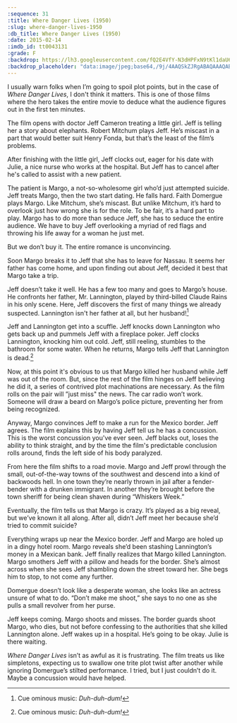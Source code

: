 ```yaml
---
:sequence: 31
:title: Where Danger Lives (1950)
:slug: where-danger-lives-1950
:db_title: Where Danger Lives (1950)
:date: 2015-02-14
:imdb_id: tt0043131
:grade: F
:backdrop: https://lh3.googleusercontent.com/fQ2E4VfY-N3dHPFxN9tKl1daU68LpBCxP5um19WosjUbaVrB1A_Rce16Xvenhf8ioRFXzqucKeHR=w1000-l75-rj
:backdrop_placeholder: "data:image/jpeg;base64,/9j/4AAQSkZJRgABAQAAAQABAAD/2wCEACgcHiMeGSgjISMtKygwPGRBPDc3PHtYXUlkkYCZlo+AjIqgtObDoKrarYqMyP/L2u71////m8H////6/+b9//gBKy0tMCkwajU1auyZgJns7Ozs7Ozs7Ozs7Ozs7Ozs7Ozs7Ozs7Ozs7Ozs7Ozs7Ozs7Ozs7Ozs7Ozs7Ozs7Ozs7P/AABEIAAsAFAMBIgACEQEDEQH/xAAYAAACAwAAAAAAAAAAAAAAAAABBAADBf/EACAQAAICAgEFAQAAAAAAAAAAAAECAxEAIUEEEjJRcSL/xAAUAQEAAAAAAAAAAAAAAAAAAAAA/8QAFBEBAAAAAAAAAAAAAAAAAAAAAP/aAAwDAQACEQMRAD8ASSMEyN+TdgYViQpEwO349ZZ0Sq/U9rC13rH54YzHJaDS2K4wMWZOxhRGxe8mHz2xJP3Jgf/Z"
---
```

I usually warn folks when I’m going to spoil plot points, but in the case of _Where Danger Lives_, I don't think it matters. This is one of those films where the hero takes the entire movie to deduce what the audience figures out in the first ten minutes.

The film opens with doctor Jeff Cameron treating a little girl. Jeff is telling her a story about elephants. Robert Mitchum plays Jeff. He’s miscast in a part that would better suit Henry Fonda, but that’s the least of the film’s problems.

After finishing with the little girl, Jeff clocks out, eager for  his date with Julie, a nice nurse who works at the hospital. But Jeff has to cancel after he's called to assist with a new patient.

The patient is Margo, a not-so-wholesome girl who’d just attempted suicide. Jeff treats Margo, then the two start dating. He falls hard. Faith Domergue plays Margo. Like Mitchum, she’s miscast. But unlike Mitchum, it’s hard to overlook just how wrong she is for the role. To be fair, it’s a hard part to play.
Margo has to do more than seduce Jeff, she has to seduce the entire audience. We have to buy Jeff overlooking a myriad of red flags and throwing his life away for a woman he just met.

But we don’t buy it. The entire romance is unconvincing.

Soon Margo breaks it to Jeff that she has to leave for Nassau. It seems her father has come home, and upon finding out about Jeff, decided it best that Margo take a trip.

Jeff doesn’t take it well. He has a few too many and goes to Margo’s house. He confronts her father, Mr. Lannington, played by third-billed Claude Rains in his only scene. Here, Jeff discovers the first of many things we already suspected. Lannington isn't her father at all, but her husband![^1]

Jeff and Lannington get into a scuffle. Jeff knocks down Lannington who gets back up and pummels Jeff with a fireplace poker. Jeff clocks Lannington, knocking him out cold. Jeff, still reeling, stumbles to the bathroom for some water. When he returns, Margo tells Jeff that Lannington is dead.[^1]

Now, at this point it's obvious to us that Margo killed her husband while Jeff was out of the room. But, since the rest of the film hinges on Jeff believing he did it, a series of contrived plot machinations are necessary. As the film rolls on the pair will ”just miss" the news. The car radio won’t work. Someone will draw a beard on Margo’s police picture, preventing her from being recognized.

Anyway, Margo convinces Jeff to make a run for the Mexico border. Jeff agrees. The film explains this by having Jeff tell us he has a concussion. This is the worst concussion you've ever seen. Jeff blacks out, loses the ability to think straight, and by the time the film's predictable conclusion rolls around, finds the left side of his body paralyzed.

From here the film shifts to a road movie. Margo and Jeff prowl through the small, out-of-the-way towns of the southwest and descend into a kind of backwoods hell. In one town they’re nearly thrown in jail after a fender-bender with a drunken immigrant. In another they’re brought before the town sheriff for being clean shaven during “Whiskers Week.”

Eventually, the film tells us that Margo is crazy. It’s played as a big reveal, but we’ve known it all along. After all, didn’t Jeff meet her because she’d tried to commit suicide?

Everything wraps up near the Mexico border. Jeff and Margo are holed up in a dingy hotel room. Margo reveals she’d been stashing Lannington’s money in a Mexican bank. Jeff finally realizes that Margo killed Lannington. Margo smothers Jeff with a pillow and heads for the border. She’s almost across when she sees Jeff shambling down the street toward her. She begs him to stop, to not come any further.

Domergue doesn’t look like a desperate woman, she looks like an actress unsure of what to do. “Don’t make me shoot,” she says to no one as she pulls a small revolver from her purse.

Jeff keeps coming. Margo shoots and misses. The border guards shoot Margo, who dies, but not before confessing to the authorities that she killed Lannington alone. Jeff wakes up in a hospital. He’s going to be okay. Julie is there waiting.

_Where Danger Lives_ isn’t as awful as it is frustrating. The film treats us like simpletons, expecting us to swallow one trite plot twist after another while ignoring Domergue’s stilted performance. I tried, but I just couldn’t do it. Maybe a concussion would have helped.

[^1]: Cue ominous music: _Duh-duh-dum!_
